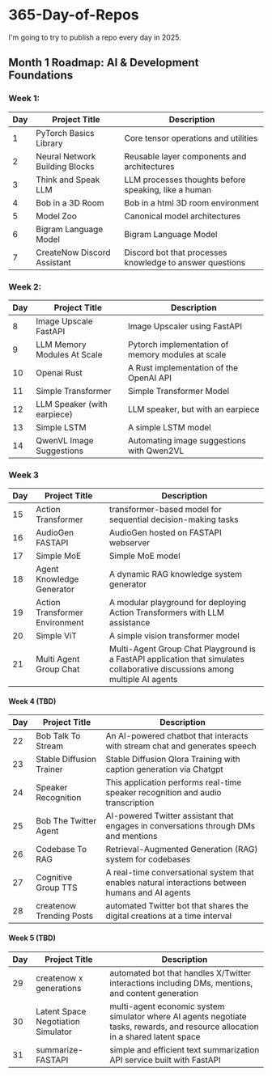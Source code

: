 # 365-Day-of-Repos 

I'm going to try to publish a repo every day in 2025.

## Month 1 Roadmap: AI & Development Foundations

### Week 1:

| Day | Project Title | Description | 
|-----|--------------|-------------|
| 1 | PyTorch Basics Library | Core tensor operations and utilities |
| 2 | Neural Network Building Blocks | Reusable layer components and architectures |
| 3 | Think and Speak LLM | LLM processes thoughts before speaking, like a human |
| 4 | Bob in a 3D Room | Bob in a html 3D room environment |
| 5 | Model Zoo | Canonical model architectures | 
| 6 | Bigram Language Model | Bigram Language Model  |
| 7 | CreateNow Discord Assistant | Discord bot that processes knowledge to answer questions | 

### Week 2: 

| Day | Project Title | Description |
|-----|--------------|-------------|
| 8 | Image Upscale FastAPI | Image Upscaler using FastAPI | 
| 9 | LLM Memory Modules At Scale | Pytorch implementation of memory modules at scale | 
| 10 | Openai Rust | A Rust implementation of the OpenAI API | 
| 11 | Simple Transformer | Simple Transformer Model |
| 12 | LLM Speaker (with earpiece) | LLM speaker, but with an earpiece |
| 13 | Simple LSTM | A simple LSTM model |
| 14 | QwenVL Image Suggestions | Automating image suggestions with Qwen2VL |

### Week 3

| Day | Project Title | Description |
|-----|--------------|-------------|
| 15 | Action Transformer | transformer-based model for sequential decision-making tasks | 
| 16 | AudioGen FASTAPI | AudioGen hosted on FASTAPI webserver | 
| 17 | Simple MoE | Simple MoE model | 
| 18 | Agent Knowledge Generator | A dynamic RAG knowledge system generator |
| 19 | Action Transformer Environment | A modular playground for deploying Action Transformers with LLM assistance |
| 20 | Simple ViT | A simple vision transformer model |
| 21 | Multi Agent Group Chat | Multi-Agent Group Chat Playground is a FastAPI application that simulates collaborative discussions among multiple AI agents |

#### Week 4 (TBD)

| Day | Project Title | Description |
|-----|--------------|-------------|
| 22 | Bob Talk To Stream | An AI-powered chatbot that interacts with stream chat and generates speech | 
| 23 | Stable Diffusion Trainer | Stable Diffusion Qlora Training with caption generation via Chatgpt | 
| 24 | Speaker Recognition | This application performs real-time speaker recognition and audio transcription | 
| 25 | Bob The Twitter Agent | AI-powered Twitter assistant that engages in conversations through DMs and mentions |
| 26 | Codebase To RAG | Retrieval-Augmented Generation (RAG) system for codebases |
| 27 | Cognitive Group TTS | A real-time conversational system that enables natural interactions between humans and AI agents |
| 28 | createnow Trending Posts | automated Twitter bot that shares the digital creations at a time interval  |

#### Week 5 (TBD)

| Day | Project Title | Description |
|-----|--------------|-------------|
| 29 | createnow x generations | automated bot that handles X/Twitter interactions including DMs, mentions, and content generation  | 
| 30 | Latent Space Negotiation Simulator | multi-agent economic system simulator where AI agents negotiate tasks, rewards, and resource allocation in a shared latent space  | 
| 31 | summarize-FASTAPI | simple and efficient text summarization API service built with FastAPI  | 
